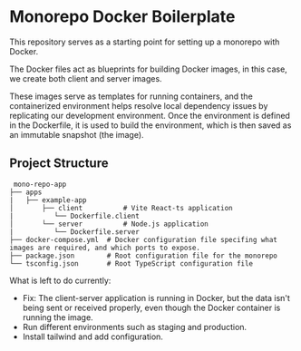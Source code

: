 # Monorepo Docker Boilerplate

This repository serves as a starting point for setting up a monorepo with Docker.

The Docker files act as blueprints for building Docker images, in this case, we create both client and server images.

These images serve as templates for running containers, and the containerized environment helps resolve local dependency issues by replicating our development environment. Once the environment is defined in the Dockerfile, it is used to build the environment, which is then saved as an immutable snapshot (the image).

## Project Structure

```
 mono-repo-app
├── apps
|   ├── example-app
│       ├── client          # Vite React-ts application
|          └── Dockerfile.client
│       └── server          # Node.js application
|          └── Dockerfile.server
├── docker-compose.yml  # Docker configuration file specifing what images are required, and which ports to expose.
├── package.json        # Root configuration file for the monorepo
└── tsconfig.json       # Root TypeScript configuration file
```


What is left to do currently:

- Fix: The client-server application is running in Docker, but the data isn't being sent or received properly, even though the Docker container is running the image.
- Run different environments such as staging and production.
- Install tailwind and add configuration.
